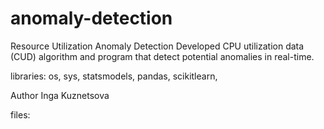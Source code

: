 # anomaly-detection
Resource Utilization Anomaly Detection
Developed CPU utilization data (CUD) algorithm and program that detect potential anomalies in real-time.

libraries: os, sys, statsmodels, pandas, scikitlearn, 

Author Inga Kuznetsova

files: 

